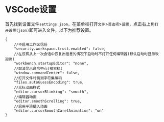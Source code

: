 # VSCode设置
首先找到设置文件`settings.json`，在菜单栏打开`文件`>`首选项`>`设置`，点击右上角`打开设置(json)`即可进入文件。以下为推荐设置。

```jsonc
{
    //不启用工作区信任
    "security.workspace.trust.enabled": false,
    //在没有从上一次会话中恢复出信息的情况下启动时不打开任何编辑器(默认启动时显示欢迎页)
    "workbench.startupEditor": "none",
    //取消显示命令中心(搜索栏)
    "window.commandCenter": false,
    //打开文件时猜测字符集编码
    "files.autoGuessEncoding": true,
    //光标动画样式
    "editor.cursorBlinking": "smooth",
    //编辑器动画
    "editor.smoothScrolling": true,
    //启用平滑插入动画
    "editor.cursorSmoothCaretAnimation": "on"
}
```
